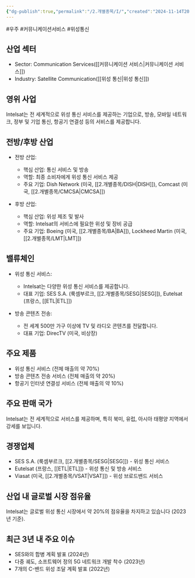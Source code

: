 ```yaml
---
{"dg-publish":true,"permalink":"/2.개별종목/I/","created":"2024-11-14T20:35:47.687+09:00","updated":"2025-06-03T20:05:59.502+09:00"}
---
```


#우주 #커뮤니케이션서비스 #위성통신 

## 산업 섹터

- Sector: Communication Services([[커뮤니케이션 서비스\|커뮤니케이션 서비스]])
- Industry: Satellite Communication([[위성 통신\|위성 통신]])

## 영위 사업

Intelsat는 전 세계적으로 위성 통신 서비스를 제공하는 기업으로, 방송, 모바일 네트워크, 정부 및 기업 통신, 항공기 연결성 등의 서비스를 제공합니다.

## 전방/후방 산업

- 전방 산업:
    
    - 핵심 산업: 통신 서비스 및 방송
    - 역할: 최종 소비자에게 위성 통신 서비스 제공
    - 주요 기업: Dish Network (미국, [[2.개별종목/DISH\|DISH]]), Comcast (미국, [[2.개별종목/CMCSA\|CMCSA]])
    
- 후방 산업:
    
    - 핵심 산업: 위성 제조 및 발사
    - 역할: Intelsat의 서비스에 필요한 위성 및 장비 공급
    - 주요 기업: Boeing (미국, [[2.개별종목/BA\|BA]]), Lockheed Martin (미국, [[2.개별종목/LMT\|LMT]])
    

## 밸류체인

- 위성 통신 서비스:
    
    - Intelsat는 다양한 위성 통신 서비스를 제공합니다.
    - 대표 기업: SES S.A. (룩셈부르크, [[2.개별종목/SESG\|SESG]]), Eutelsat (프랑스, [[ETL\|ETL]])
    
- 방송 콘텐츠 전송:
    
    - 전 세계 500만 가구 이상에 TV 및 라디오 콘텐츠를 전달합니다.
    - 대표 기업: DirecTV (미국, 비상장)
    

## 주요 제품

- 위성 통신 서비스 (전체 매출의 약 70%)
- 방송 콘텐츠 전송 서비스 (전체 매출의 약 20%)
- 항공기 인터넷 연결성 서비스 (전체 매출의 약 10%)

## 주요 판매 국가

Intelsat는 전 세계적으로 서비스를 제공하며, 특히 북미, 유럽, 아시아 태평양 지역에서 강세를 보입니다.

## 경쟁업체

- SES S.A. (룩셈부르크, [[2.개별종목/SESG\|SESG]]) - 위성 통신 서비스
- Eutelsat (프랑스, [[ETL\|ETL]]) - 위성 통신 및 방송 서비스
- Viasat (미국, [[2.개별종목/VSAT\|VSAT]]) - 위성 브로드밴드 서비스

## 산업 내 글로벌 시장 점유율

Intelsat는 글로벌 위성 통신 시장에서 약 20%의 점유율을 차지하고 있습니다 (2023년 기준).

## 최근 3년 내 주요 이슈

- SES와의 합병 계획 발표 (2024년)
- 다중 궤도, 소프트웨어 정의 5G 네트워크 개발 착수 (2023년)
- 7개의 C-밴드 위성 조달 계획 발표 (2022년)